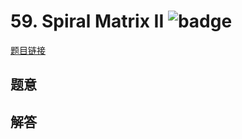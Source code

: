# 59. Spiral Matrix II ![badge](https://img.shields.io/badge/-medium-yellow?style=flat-square)

[题目链接](https://leetcode.com/problems/spiral-matrix-ii)

## 题意

## 解答

